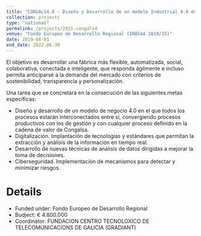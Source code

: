 ```yaml
---
title: "CONGALS4.0 - Diseño y Desarrollo de un modelo Industrial 4.0 en el Sector de Alimentación Gallego"
collection: projects
type: "national"
permalink: /projects/2021-congals4
venue: "Fondo Europeo de Desarrollo Regional (IN854A 2019/15)"
date: 2019-08-01
end_date: 2022-06-30
---
```

El objetivo es desarrollar una fábrica más flexible, automatizada, social, colaborativa, conectada e inteligente, que responda ágilmente e incluso permita anticiparse a la demanda del mercado con criterios de sostenibilidad, transparencia y personalización. 

Una tarea que se concretará en la consecución de las siguientes metas específicas:

* Diseño y desarrollo de un modelo de negocio 4.0 en el que todos los procesos estarán interconectados entre sí, convergiendo procesos productivos con los de gestión y con cualquier proceso definido en la cadena de valor de Congalsa.
* Digitalización. Implantación de tecnologías y estándares que permitan la extracción y análisis de la información en tiempo real.
* Desarrollo de nuevas técnicas de análisis de datos dirigidas a mejorar la toma de decisiones.
* Ciberseguridad. Implementación de mecanismos para detectar y minimizar riesgos.

Details
======
* Funded under: Fondo Europeo de Desarrollo Regional
* Budject: € 4.800.000
* Coordinator: 	FUNDACION CENTRO TECNOLOXICO DE TELECOMUNICACIONS DE GALICIA (GRADIANT)
